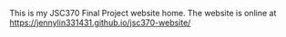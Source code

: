 This is my JSC370 Final Project website home. The website is online at https://jennylin331431.github.io/jsc370-website/ 